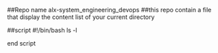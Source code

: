 ##Repo name alx-system_engineering_devops
##this repo contain a file that display the content list of your  current directory

##script
#!/bin/bash
ls -l

end script